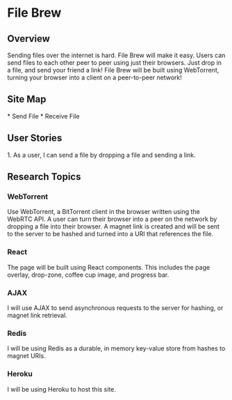 <h1> File Brew </h1>

<h2>Overview</h2>
Sending files over the internet is hard. File Brew will make it easy. Users can send files to each other peer to peer using just their browsers. Just drop in a file, and send your friend a link! File Brew will be built using WebTorrent, turning your browser into a client on a peer-to-peer network!

<h2>Site Map </h2>
* Send File
* Receive File

<h2>User Stories</h2>
1. As a user, I can send a file by dropping a file and sending a link.

<h2>Research Topics</h2>
<h3>WebTorrent</h3>
Use WebTorrent, a BitTorrent client in the browser written using the WebRTC API. A user can turn their browser into a peer on the network by dropping a file into their browser. A magnet link is created and will be sent to the server to be hashed and turned into a URI that references the file.
<h3>React </h3>
The page will be built using React components. This includes the page overlay, drop-zone, coffee cup image, and progress bar.
<h3>AJAX</h3>
I will use AJAX to send asynchronous requests to the server for hashing, or magnet link retrieval.
<h3>Redis</h3>
I will be using Redis as a durable, in memory key-value store from hashes to magnet URIs.
<h3>Heroku</h3>
I will be using Heroku to host this site.
